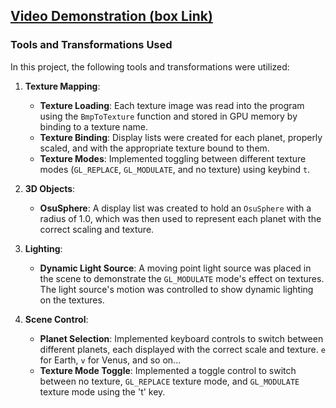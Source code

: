 ## [Video Demonstration (box Link)](https://oregonstate.box.com/s/bx2jckwfqdppo16fc47z9dmx5g3mid20)

### Tools and Transformations Used

In this project, the following tools and transformations were utilized:

1. **Texture Mapping**:
   - **Texture Loading**: Each texture image was read into the program using the `BmpToTexture` function and stored in GPU memory by binding to a texture name.
   - **Texture Binding**: Display lists were created for each planet, properly scaled, and with the appropriate texture bound to them.
   - **Texture Modes**: Implemented toggling between different texture modes (`GL_REPLACE`, `GL_MODULATE`, and no texture) using keybind `t`.

2. **3D Objects**:
   - **OsuSphere**: A display list was created to hold an `OsuSphere` with a radius of 1.0, which was then used to represent each planet with the correct scaling and texture.

3. **Lighting**:
   - **Dynamic Light Source**: A moving point light source was placed in the scene to demonstrate the `GL_MODULATE` mode's effect on textures. The light source's motion was controlled to show dynamic lighting on the textures.

4. **Scene Control**:
   - **Planet Selection**: Implemented keyboard controls to switch between different planets, each displayed with the correct scale and texture. `e` for Earth, `v` for Venus, and so on...
   - **Texture Mode Toggle**: Implemented a toggle control to switch between no texture, `GL_REPLACE` texture mode, and `GL_MODULATE` texture mode using the 't' key.